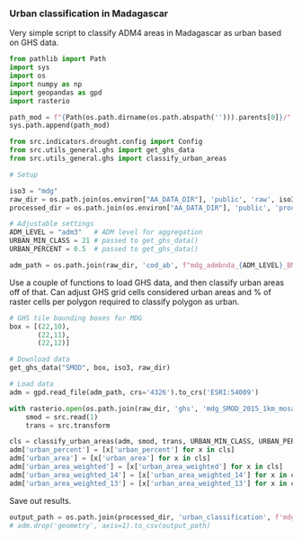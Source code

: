 ### Urban classification in Madagascar

Very simple script to classify ADM4 areas in Madagascar as urban based on GHS data.

```python
from pathlib import Path
import sys
import os
import numpy as np
import geopandas as gpd
import rasterio

path_mod = f"{Path(os.path.dirname(os.path.abspath(''))).parents[0]}/"
sys.path.append(path_mod)

from src.indicators.drought.config import Config
from src.utils_general.ghs import get_ghs_data
from src.utils_general.ghs import classify_urban_areas

# Setup

iso3 = "mdg"
raw_dir = os.path.join(os.environ["AA_DATA_DIR"], 'public', 'raw', iso3)
processed_dir = os.path.join(os.environ["AA_DATA_DIR"], 'public', 'processed', iso3)

# Adjustable settings
ADM_LEVEL = "adm3"   # ADM level for aggregation
URBAN_MIN_CLASS = 21 # passed to get_ghs_data()
URBAN_PERCENT = 0.5  # passed to get_ghs_data()

adm_path = os.path.join(raw_dir, 'cod_ab', f"mdg_admbnda_{ADM_LEVEL}_BNGRC_OCHA_20181031.shp")
```

Use a couple of functions to load GHS data, and then classify urban areas off of that. Can adjust GHS grid cells considered urban areas and % of raster cells per polygon required to classify polygon as urban.

```python
# GHS tile bounding boxes for MDG
box = [(22,10),
       (22,11),
       (22,12)]

# Download data
get_ghs_data("SMOD", box, iso3, raw_dir)

# Load data
adm = gpd.read_file(adm_path, crs='4326').to_crs('ESRI:54009')

with rasterio.open(os.path.join(raw_dir, 'ghs', 'mdg_SMOD_2015_1km_mosaic.tif')) as src:
    smod = src.read(1)
    trans = src.transform

cls = classify_urban_areas(adm, smod, trans, URBAN_MIN_CLASS, URBAN_PERCENT)
adm['urban_percent'] = [x['urban_percent'] for x in cls]
adm['urban_area'] = [x['urban_area'] for x in cls]
adm['urban_area_weighted'] = [x['urban_area_weighted'] for x in cls]
adm['urban_area_weighted_14'] = [x['urban_area_weighted_14'] for x in cls]
adm['urban_area_weighted_13'] = [x['urban_area_weighted_13'] for x in cls]
```

Save out results.

```python
output_path = os.path.join(processed_dir, 'urban_classification', f'mdg_{ADM_LEVEL}_urban_classification.csv')
# adm.drop('geometry', axis=1).to_csv(output_path)
```
